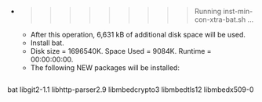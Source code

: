 * >>>>>>>>> Running inst-min-con-xtra-bat.sh ...
  * After this operation, 6,631 kB of additional disk space will be used.
  * Install bat.
  * Disk size = 1696540K. Space Used = 9084K. Runtime = 00:00:00:00.
  * The following NEW packages will be installed:
  ```bash
bat libgit2-1.1 libhttp-parser2.9 libmbedcrypto3 libmbedtls12
libmbedx509-0
  ```
